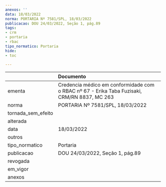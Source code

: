 ```yaml
---
anexos: ''
data: 18/03/2022
norma: PORTARIA Nº 7581/SPL, 18/03/2022
publicacao: DOU 24/03/2022, Seção 1, pág.89
tags:
- crm
- portaria
- rbac
tipo_normatico: Portaria
hide: 
- toc 
 
---
```


|                    | Documento                                                                                    |
|:-------------------|:---------------------------------------------------------------------------------------------|
| ementa             | Credencia médico em conformidade com o RBAC nº 67 - Erika Taba Fuzisaki, CRM/RN 8837, MC 263 |
| norma              | PORTARIA Nº 7581/SPL, 18/03/2022                                                             |
| tornada_sem_efeito |                                                                                              |
| alterada           |                                                                                              |
| data               | 18/03/2022                                                                                   |
| outros             |                                                                                              |
| tipo_normatico     | Portaria                                                                                     |
| publicacao         | DOU 24/03/2022, Seção 1, pág.89                                                              |
| revogada           |                                                                                              |
| em_vigor           |                                                                                              |
| anexos             |                                                                                              |